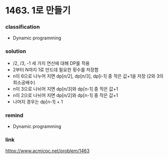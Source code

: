 # 1463. 1로 만들기

### classification
* Dynamic programming

### solution
* /2, /3, -1 세 가지 연산에 대해 DP를 적용
* 2부터 N까지 1로 만드데 필요한 횟수를 저장함
* n이 6으로 나누어 지면 dp[n/2], dp[n/3], dp[i-1] 중 작은 값+1을 저장 (2와 3의 최소공배수)
* n이 3으로 나뉘어 지면 dp[n/3]와 dp[n-1] 중 작은 값+1
* n이 2으로 나뉘어 지면 dp[n/2]와 dp[n-1] 중 작은 값+1
* 나머지 경우는 dp[n-1] + 1

### remind
* Dynamic programming

### link
https://www.acmicpc.net/problem/1463